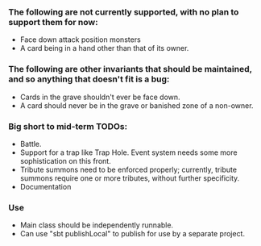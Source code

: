 ### The following are not currently supported, with no plan to support them for now:
* Face down attack position monsters
* A card being in a hand other than that of its owner.

### The following are other invariants that should be maintained, and so anything that doesn't fit is a bug:
* Cards in the grave shouldn't ever be face down.
* A card should never be in the grave or banished zone of a non-owner.

### Big short to mid-term TODOs:
* Battle.
* Support for a trap like Trap Hole. Event system needs some more sophistication on this front.
* Tribute summons need to be enforced properly; currently, tribute summons require one or more tributes, without further specificity.
* Documentation

### Use
* Main class should be independently runnable.
* Can use "sbt publishLocal" to publish for use by a separate project.

